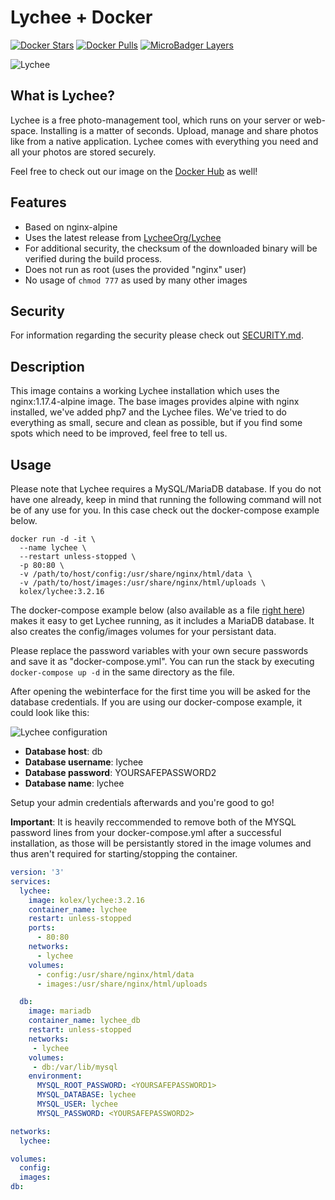 # Lychee + Docker

[![Docker Stars](https://img.shields.io/docker/stars/kolex/lychee.svg?style=flat-square)](https://hub.docker.com/r/kolex/lychee/)
[![Docker Pulls](https://img.shields.io/docker/pulls/kolex/lychee.svg?style=flat-square)](https://hub.docker.com/r/kolex/lychee/)
[![MicroBadger Layers](https://img.shields.io/microbadger/layers/kolex/lychee.svg?style=flat-square)](https://hub.docker.com/r/kolex/lychee)


![Lychee](https://i.imgur.com/bupJVBj.png)

## What is Lychee?

Lychee is a free photo-management tool, which runs on your server or web-space. Installing is a matter of seconds. Upload, manage and share photos like from a native application. Lychee comes with everything you need and all your photos are stored securely.

Feel free to check out our image on the [Docker Hub](https://hub.docker.com/r/kolex/lychee) as well!

## Features

- Based on nginx-alpine
- Uses the latest release from [LycheeOrg/Lychee](https://github.com/LycheeOrg/Lychee)
- For additional security, the checksum of the downloaded binary will be verified during the build process.
- Does not run as root (uses the provided "nginx" user)
- No usage of ```chmod 777``` as used by many other images

## Security

For information regarding the security please check out [SECURITY.md](https://github.com/konstantingoretzki/lychee-docker/blob/master/SECURITY.md).

## Description

This image contains a working Lychee installation which uses the nginx:1.17.4-alpine image. The base images provides alpine with nginx installed, we've added php7 and the Lychee files. We've tried to do everything as small, secure and clean as possible, but if you find some spots which need to be improved, feel free to tell us.

## Usage

Please note that Lychee requires a MySQL/MariaDB database. If you do not have one already, keep in mind that running the following command will not be of any use for you. In this case check out the docker-compose example below.

```docker
docker run -d -it \
  --name lychee \
  --restart unless-stopped \
  -p 80:80 \
  -v /path/to/host/config:/usr/share/nginx/html/data \
  -v /path/to/host/images:/usr/share/nginx/html/uploads \
  kolex/lychee:3.2.16
```

The docker-compose example below (also available as a file  [right here](https://github.com/konstantingoretzki/lychee-docker/blob/master/docker-compose.yml)) makes it easy to get Lychee running, as it includes a MariaDB database. It also creates the config/images volumes for your persistant data.

Please replace the password variables with your own secure passwords and save it as "docker-compose.yml". You can run the stack by executing ```docker-compose up -d``` in the same directory as the file.

After opening the webinterface for the first time you will be asked for the database credentials. If you are using our docker-compose example, it could look like this:

![Lychee configuration](https://i.imgur.com/dBHO4K6.png)

- **Database host**: db
- **Database username**: lychee
- **Database password**: YOURSAFEPASSWORD2
- **Database name**: lychee

Setup your admin credentials afterwards and you're good to go!

**Important**: It is heavily reccommended to remove both of the MYSQL password lines from your docker-compose.yml after a successful installation, as those will be persistantly stored in the image volumes and thus aren't required for starting/stopping the container.


```yml
version: '3'
services:
  lychee:
    image: kolex/lychee:3.2.16
    container_name: lychee
    restart: unless-stopped
    ports:
      - 80:80
    networks:
      - lychee
    volumes:
      - config:/usr/share/nginx/html/data
      - images:/usr/share/nginx/html/uploads

  db:
    image: mariadb
    container_name: lychee_db
    restart: unless-stopped
    networks:
     - lychee
    volumes:
     - db:/var/lib/mysql
    environment:
      MYSQL_ROOT_PASSWORD: <YOURSAFEPASSWORD1>
      MYSQL_DATABASE: lychee
      MYSQL_USER: lychee
      MYSQL_PASSWORD: <YOURSAFEPASSWORD2>

networks:
  lychee:

volumes:
  config:
  images:
db:
```
